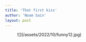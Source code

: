 ```yaml
---
title: 'That first kiss'
author: 'Noam Sain'
layout: post
---
```


<figure class="wp-block-image size-full">![](/assets/2022/10/funny12.jpg)</figure>